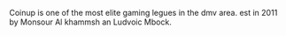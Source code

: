 Coinup is one of the most elite gaming legues in the dmv area.
est in 2011 by Monsour Al khammsh an Ludvoic Mbock.